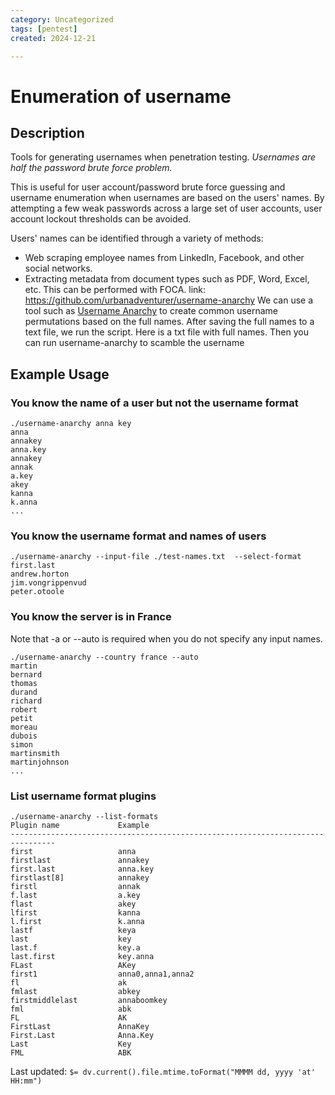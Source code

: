 ```yaml
---
category: Uncategorized
tags: [pentest]
created: 2024-12-21

---
```

# Enumeration of username

Description
------------
Tools for generating usernames when penetration testing. *Usernames are half the password brute force problem.*

This is useful for user account/password brute force guessing and username enumeration when usernames are based on the users' names. By attempting a few weak passwords across a large set of user accounts, user account lockout thresholds can be avoided.

Users' names can be identified through a variety of methods:
* Web scraping employee names from LinkedIn, Facebook, and other social networks.
* Extracting metadata from document types such as PDF, Word, Excel, etc. This can be performed with FOCA.
link: https://github.com/urbanadventurer/username-anarchy
We can use a tool such as [Username Anarchy](https://github.com/urbanadventurer/username-anarchy) to create common username permutations based
on the full names. After saving the full names to a text file, we run the script.
Here is a txt file with full names. Then you can run username-anarchy to scamble the username

Example Usage
-------------
### You know the name of a user but not the username format

	./username-anarchy anna key
	anna
	annakey
	anna.key
	annakey
	annak
	a.key
	akey
	kanna
	k.anna
	...


### You know the username format and names of users

	./username-anarchy --input-file ./test-names.txt  --select-format first.last
	andrew.horton
	jim.vongrippenvud
	peter.otoole


### You know the server is in France
Note that -a or --auto is required when you do not specify any input names.

	./username-anarchy --country france --auto
	martin
	bernard
	thomas
	durand
	richard
	robert
	petit
	moreau
	dubois
	simon
	martinsmith
	martinjohnson
	...

### List username format plugins

	./username-anarchy --list-formats
	Plugin name         	Example
	--------------------------------------------------------------------------------
	first               	anna
	firstlast           	annakey
	first.last          	anna.key
	firstlast[8]        	annakey
	firstl              	annak
	f.last              	a.key
	flast               	akey
	lfirst              	kanna
	l.first             	k.anna
	lastf               	keya
	last                	key
	last.f              	key.a
	last.first          	key.anna
	FLast               	AKey
	first1              	anna0,anna1,anna2
	fl                  	ak
	fmlast              	abkey
	firstmiddlelast     	annaboomkey
	fml                 	abk
	FL                  	AK
	FirstLast           	AnnaKey
	First.Last          	Anna.Key
	Last                	Key
	FML                 	ABK


Last updated: `$= dv.current().file.mtime.toFormat("MMMM dd, yyyy 'at' HH:mm")`
